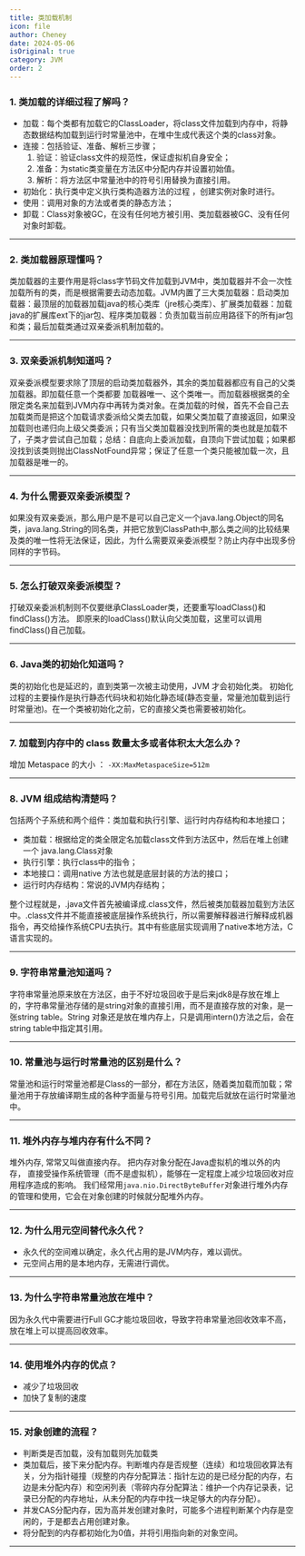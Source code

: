 ```yaml
---
title: 类加载机制
icon: file
author: Cheney
date: 2024-05-06
isOriginal: true
category: JVM
order: 2
---
```



### 1. 类加载的详细过程了解吗？
- 加载：每个类都有加载它的ClassLoader，将class文件加载到内存中，将静态数据结构加载到运行时常量池中，在堆中生成代表这个类的class对象。
- 连接：包括验证、准备、解析三步骤；
    1. 验证：验证class文件的规范性，保证虚拟机自身安全；
    2. 准备：为static类变量在方法区中分配内存并设置初始值。
    3. 解析：将方法区中常量池中的符号引用替换为直接引用。
- 初始化：执行类中定义执行类构造器方法的过程 ，创建实例对象时进行。
- 使用：调用对象的方法或者类的静态方法；
- 卸载：Class对象被GC，在没有任何地方被引用、类加载器被GC、没有任何对象时卸载。

---

### 2. 类加载器原理懂吗？
类加载器的主要作用是将class字节码文件加载到JVM中，类加载器并不会一次性加载所有的类，而是根据需要去动态加载。JVM内置了三大类加载器：启动类加载器：最顶层的加载器加载java的核心类库（jre核心类库）、扩展类加载器：加载java的扩展库ext下的jar包、程序类加载器：负责加载当前应用路径下的所有jar包和类；最后加载类通过双亲委派机制加载的。

---

### 3. 双亲委派机制知道吗？
双亲委派模型要求除了顶层的启动类加载器外，其余的类加载器都应有自己的父类加载器。即加载任意一个类都要 加载器唯一、这个类唯一。而加载器根据类的全限定类名来加载到JVM内存中再转为类对象。在类加载的时候，首先不会自己去加载类而是把这个加载请求委派给父类去加载，如果父类加载了直接返回，如果没加载则也递归向上级父类委派；只有当父类加载器没找到所需的类也就是加载不了，子类才尝试自己加载；总结：自底向上委派加载，自顶向下尝试加载；如果都没找到该类则抛出ClassNotFound异常；保证了任意一个类只能被加载一次，且加载器是唯一的。

---


### 4. 为什么需要双亲委派模型？
如果没有双亲委派，那么用户是不是可以自己定义一个java.lang.Object的同名类，java.lang.String的同名类，并把它放到ClassPath中,那么类之间的比较结果及类的唯一性将无法保证，因此，为什么需要双亲委派模型？防止内存中出现多份同样的字节码。

---

### 5. 怎么打破双亲委派模型？
打破双亲委派机制则不仅要继承ClassLoader类，还要重写loadClass()和findClass()方法。 即原来的loadClass()默认向父类加载，这里可以调用findClass()自己加载。

---

### 6. Java类的初始化知道吗？
类的初始化也是延迟的，直到类第一次被主动使用，JVM 才会初始化类。 初始化过程的主要操作是执行静态代码块和初始化静态域(静态变量，常量池加载到运行时常量池)。在一个类被初始化之前，它的直接父类也需要被初始化。

---

### 7. 加载到内存中的 class 数量太多或者体积太大怎么办？
增加 Metaspace 的大小 ： `-XX:MaxMetaspaceSize=512m`

---

### 8. JVM 组成结构清楚吗？
包括两个子系统和两个组件：类加载和执行引擎、运行时内存结构和本地接口；

- 类加载：根据给定的类全限定名加载class文件到方法区中，然后在堆上创建一个 java.lang.Class对象
- 执行引擎：执行class中的指令；
- 本地接口：调用native 方法也就是底层封装的方法的接口；
- 运行时内存结构：常说的JVM内存结构；

整个过程就是，.java文件首先被编译成.class文件，然后被类加载器加载到方法区中。.class文件并不能直接被底层操作系统执行，所以需要解释器进行解释成机器指令，再交给操作系统CPU去执行。其中有些底层实现调用了native本地方法，C语言实现的。

---

### 9. 字符串常量池知道吗？
字符串常量池原来放在方法区，由于不好垃圾回收于是后来jdk8是存放在堆上的，字符串常量池存储的是string对象的直接引用，而不是直接存放的对象，是一张string table。String 对象还是放在堆内存上，只是调用intern()方法之后，会在string table中指定其引用。

---



### 10. 常量池与运行时常量池的区别是什么？
常量池和运行时常量池都是Class的一部分，都在方法区，随着类加载而加载；常量池用于存放编译期生成的各种字面量与符号引用。加载完后就放在运行时常量池中。

---

### 11. 堆外内存与堆内存有什么不同？
堆外内存, 常常又叫做直接内存。 把内存对象分配在Java虚拟机的堆以外的内存， 直接受操作系统管理（而不是虚拟机），能够在一定程度上减少垃圾回收对应用程序造成的影响。 我们经常用`java.nio.DirectByteBuffer`对象进行堆外内存的管理和使用，它会在对象创建的时候就分配堆外内存。

---

### 12. 为什么用元空间替代永久代？
- 永久代的空间难以确定，永久代占用的是JVM内存，难以调优。
- 元空间占用的是本地内存，无需进行调优。

---
 

### 13. 为什么字符串常量池放在堆中？
因为永久代中需要进行Full GC才能垃圾回收，导致字符串常量池回收效率不高，放在堆上可以提高回收效率。

---

### 14. 使用堆外内存的优点？
- 减少了垃圾回收
- 加快了复制的速度

---

### 15. 对象创建的流程？
- 判断类是否加载，没有加载则先加载类
- 类加载后，接下来分配内存。判断堆内存是否规整（连续）和垃圾回收算法有关，分为指针碰撞（规整的内存分配算法：指针左边的是已经分配的内存，右边是未分配内存）和空闲列表（零碎内存分配算法：维护一个内存记录表，记录已分配的内存地址，从未分配的内存中找一块足够大的内存分配）。
- 并发CAS分配内存，因为高并发创建对象时，可能多个进程判断某个内存是空闲的，于是都去占用创建对象。
- 将分配到的内存都初始化为0值，并将引用指向新的对象空间。

---


